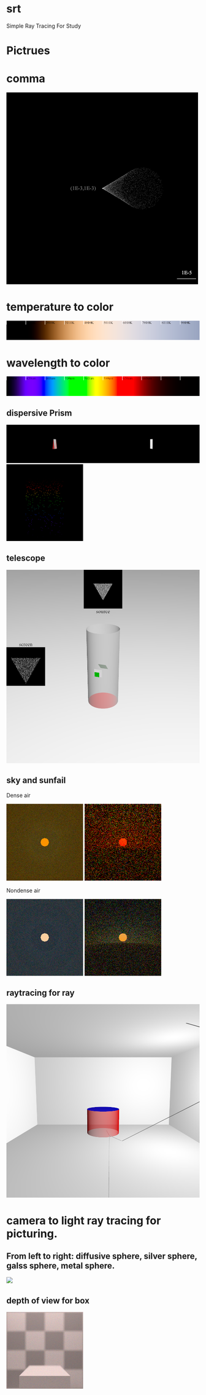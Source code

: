 # srt
Simple Ray Tracing For Study


# Pictrues

# comma
![](WinBuild/Examples/output/Par_screen.png)

# temperature to color
![](WinBuild/Examples/output/Temp2Color.png)

# wavelength to color
![](WinBuild/Examples/output/WaveLengthToColor.png)

## dispersive Prism
![](WinBuild/Examples/output/dispersivePrism.png)
![](WinBuild/Examples/output/prismColorSpectrum.png)

## telescope
![](WinBuild/Examples/output/telescope_picture.png)

## sky and sunfail
Dense air

![](results/sunblue_l0.500000.png)
![](results/sunfail_l0.500000.png)

Nondense air

![](results/sunblue_l2.000000.png)
![](results/sunfail_l2.000000.png)

## raytracing for ray
![](WinBuild/Examples/output/tube_picture.png)

#  camera to light ray tracing for picturing.

## From left to right: diffusive sphere, silver sphere, galss sphere, metal sphere.
![](results/shpere_on_floor_raytrace.png)

## depth of view for box
![](WinBuild/Examples/output/box_raytrace_good.png)


